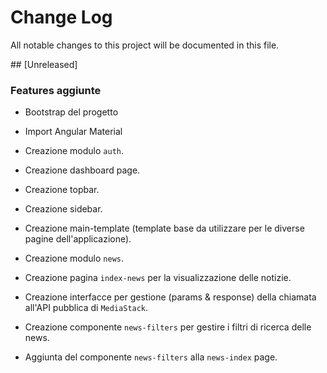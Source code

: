 # Change Log

All notable changes to this project will be documented in this file.

## [Unreleased]

### Features aggiunte

- Bootstrap del progetto
- Import Angular Material

- Creazione modulo `auth`.
- Creazione dashboard page.
- Creazione topbar.
- Creazione sidebar.
- Creazione main-template (template base da utilizzare per le diverse pagine dell'applicazione).

- Creazione modulo `news`.
- Creazione pagina `index-news` per la visualizzazione delle notizie.
- Creazione interfacce per gestione (params & response) della chiamata all'API pubblica di `MediaStack`.

- Creazione componente `news-filters` per gestire i filtri di ricerca delle news.
- Aggiunta del componente `news-filters` alla `news-index` page.
